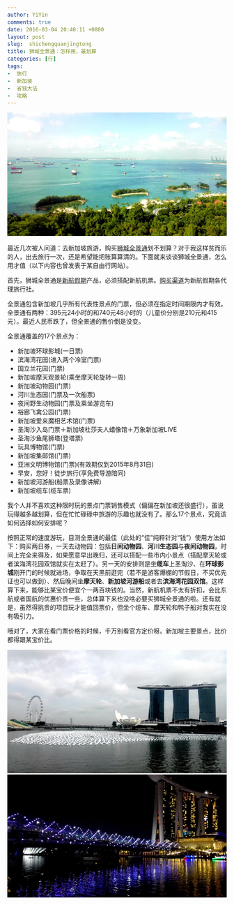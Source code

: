 ```yaml
---
author: YiYin
comments: true
date: 2016-03-04 20:40:11 +0800
layout: post
slug:  shichengquanjingtong
title: 狮城全景通：怎样用，最划算
categories: [行]
tags:
-  旅行
-  新加坡
-  省钱大法
-  攻略
---
```

![](/public/images/Singapore2.jpg)

最近几次被人问道：去新加坡旅游，购买[狮城全景通](http://www.siaholidays.com.cn/card/)划不划算？对于我这样贫而乐的人，出去旅行一次，还是希望能把账算算清的。下面就来谈谈狮城全景通，怎么用才值（以下内容也曾发表于某自由行网站）。

首先，狮城全景通是[新航假期](http://www.siaholidays.com.cn/)产品，必须搭配新航机票。[购买渠道](http://www.siaholidays.com.cn/proxy/)为新航假期各代理旅行社。

全景通包含新加坡几乎所有代表性景点的门票，但必须在指定时间期限内才有效。全景通有两种：395元24小时的和740元48小时的（儿童价分别是210元和415元）。最近人民币跌了，但全景通的售价倒是没变。

全景通覆盖的17个景点为：  
<ul>
<li>新加坡环球影城(一日票)</li>
<li>滨海湾花园(进入两个冷室门票)</li>
<li>国立兰花园(门票)</li>
<li>新加坡摩天观景轮(乘坐摩天轮旋转一周)</li>
<li>新加坡动物园(门票)</li>
<li>河川生态园(门票及一次船票)</li> 
<li>夜间野生动物园(门票及乘坐游览车)</li> 
<li>裕廊飞禽公园(门票)</li>
<li>新加坡爱来魔相艺术馆(门票)</li>
<li>圣淘沙入岛门票＋新加坡杜莎夫人蜡像馆＋万象新加坡LIVE</li>
<li>圣淘沙鱼尾狮塔(登塔票)</li>
<li>玩具博物馆(门票)</li>
<li>新加坡集邮馆(门票)</li>
<li>亚洲文明博物馆(门票)(有效期仅到2015年8月31日)</li>
<li>早安，您好！徒步旅行(享免费导游陪同)</li>
<li>新加坡河游船(船票及录像讲解)</li>
<li>新加坡缆车(缆车票)</li>
</ul>

我个人并不喜欢这种限时玩的景点门票销售模式（偏偏在新加坡还很盛行），虽说玩得越多越划算，但在忙忙碌碌中旅游的乐趣也就没有了。那么17个景点，究竟该如何选择如何安排呢？

按照正常的速度游玩，目测全景通的最佳（此处的“佳”纯粹针对“钱”）使用方法如下：购买两日券，一天去动物园：包括**日间动物园**、**河川生态园**与**夜间动物园**，时间上完全来得及，如果愿意早出晚归，还可以搭配一些市内小景点（搭配摩天轮或者滨海湾花园双馆就实在太赶了）。另一天的安排则是坐**缆车**上圣淘沙、在**环球影城**刚开门的时候就进场，争取在天黑前逛完（若不是游客爆棚的节假日，不买优先证也可以做到）、然后晚间坐**摩天轮**、**新加坡河游船**或者去**滨海湾花园双馆**。这样算下来，能够比某宝价便宜个一两百块钱的。当然，新航机票不太有折扣，会比东航或者国航的优惠价贵一些，总体算下来也没啥必要买狮城全景通的啦。还有就是，虽然得挑贵的项目玩才能值回票价，但坐个缆车、摩天轮和鸭子船对我实在没有吸引力。

哦对了，大家在看门票价格的时候，千万别看官方定价呀。新加坡主要景点，比价都得跟某宝价比。

![](/public/images/Singapore1.jpg)  
![](/public/images/Singapore4.jpg)  
